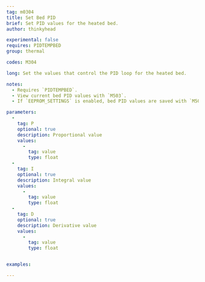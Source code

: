 ```yaml
---
tag: m0304
title: Set Bed PID
brief: Set PID values for the heated bed.
author: thinkyhead

experimental: false
requires: PIDTEMPBED
group: thermal

codes: M304

long: Set the values that control the PID loop for the heated bed.

notes:
  - Requires `PIDTEMPBED`.
  - View current bed PID values with `M503`.
  - If `EEPROM_SETTINGS` is enabled, bed PID values are saved with `M500`, loaded with `M501`, and reset with `M502`.

parameters:
  -
    tag: P
    optional: true
    description: Proportional value
    values:
      -
        tag: value
        type: float
  -
    tag: I
    optional: true
    description: Integral value
    values:
      -
        tag: value
        type: float
  -
    tag: D
    optional: true
    description: Derivative value
    values:
      -
        tag: value
        type: float


examples:

---
```


